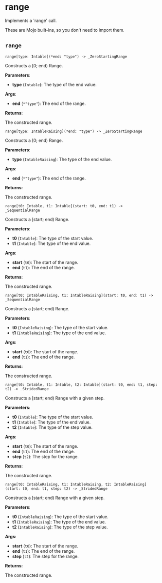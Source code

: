 # range

Implements a 'range' call.

These are Mojo built-ins, so you don't need to import them.

## `range`[​](https://docs.modular.com/mojo/stdlib/builtin/range#range "Direct link to range")

`range[type: Intable](*end: "type") -> _ZeroStartingRange`

Constructs a \[0; end) Range.

**Parameters:**

- ​**type** (`Intable`): The type of the end value.

**Args:**

- ​**end** (`*"type"`): The end of the range.

**Returns:**

The constructed range.

`range[type: IntableRaising](*end: "type") -> _ZeroStartingRange`

Constructs a \[0; end) Range.

**Parameters:**

- ​**type** (`IntableRaising`): The type of the end value.

**Args:**

- ​**end** (`*"type"`): The end of the range.

**Returns:**

The constructed range.

`range[t0: Intable, t1: Intable](start: t0, end: t1) -> _SequentialRange`

Constructs a \[start; end) Range.

**Parameters:**

- ​**t0** (`Intable`): The type of the start value.
- ​**t1** (`Intable`): The type of the end value.

**Args:**

- ​**start** (`t0`): The start of the range.
- ​**end** (`t1`): The end of the range.

**Returns:**

The constructed range.

`range[t0: IntableRaising, t1: IntableRaising](start: t0, end: t1) -> _SequentialRange`

Constructs a \[start; end) Range.

**Parameters:**

- ​**t0** (`IntableRaising`): The type of the start value.
- ​**t1** (`IntableRaising`): The type of the end value.

**Args:**

- ​**start** (`t0`): The start of the range.
- ​**end** (`t1`): The end of the range.

**Returns:**

The constructed range.

`range[t0: Intable, t1: Intable, t2: Intable](start: t0, end: t1, step: t2) -> _StridedRange`

Constructs a \[start; end) Range with a given step.

**Parameters:**

- ​**t0** (`Intable`): The type of the start value.
- ​**t1** (`Intable`): The type of the end value.
- ​**t2** (`Intable`): The type of the step value.

**Args:**

- ​**start** (`t0`): The start of the range.
- ​**end** (`t1`): The end of the range.
- ​**step** (`t2`): The step for the range.

**Returns:**

The constructed range.

`range[t0: IntableRaising, t1: IntableRaising, t2: IntableRaising](start: t0, end: t1, step: t2) -> _StridedRange`

Constructs a \[start; end) Range with a given step.

**Parameters:**

- ​**t0** (`IntableRaising`): The type of the start value.
- ​**t1** (`IntableRaising`): The type of the end value.
- ​**t2** (`IntableRaising`): The type of the step value.

**Args:**

- ​**start** (`t0`): The start of the range.
- ​**end** (`t1`): The end of the range.
- ​**step** (`t2`): The step for the range.

**Returns:**

The constructed range.